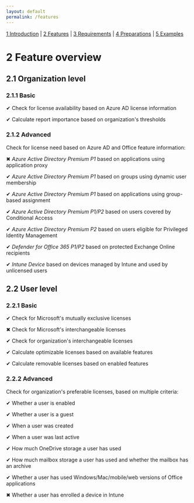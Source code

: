```yaml
---
layout: default
permalink: /features
---
```


[1 Introduction](/azure-ad-license-status/) \| [2 Features](/azure-ad-license-status/features) \| [3 Requirements](/azure-ad-license-status/requirements) \| [4 Preparations](/azure-ad-license-status/preparations) \| [5 Examples](/azure-ad-license-status/examples)

# 2 Feature overview

## 2.1 Organization level

### 2.1.1 Basic

&#x2714; Check for license availability based on Azure AD license information

&#x2714; Calculate report importance based on organization's thresholds

### 2.1.2 Advanced

Check for license need based on Azure AD and Office feature information:

&#x2716; _Azure Active Directory Premium P1_ based on applications using application proxy

&#x2714; _Azure Active Directory Premium P1_ based on groups using dynamic user membership

&#x2714; _Azure Active Directory Premium P1_ based on applications using group-based assignment

&#x2714; _Azure Active Directory Premium P1/P2_ based on users covered by Conditional Access

&#x2714; _Azure Active Directory Premium P2_ based on users eligible for Privileged Identity Management

&#x2714; _Defender for Office 365 P1/P2_ based on protected Exchange Online recipients

&#x2714; _Intune Device_ based on devices managed by Intune and used by unlicensed users

## 2.2 User level

### 2.2.1 Basic

&#x2714; Check for Microsoft's mutually exclusive licenses

&#x2716; Check for Microsoft's interchangeable licenses

&#x2714; Check for organization's interchangeable licenses

&#x2714; Calculate optimizable licenses based on available features

&#x2714; Calculate removable licenses based on enabled features

### 2.2.2 Advanced

Check for organization's preferable licenses, based on multiple criteria:

&#x2714; Whether a user is enabled

&#x2714; Whether a user is a guest

&#x2714; When a user was created

&#x2714; When a user was last active

&#x2714; How much OneDrive storage a user has used

&#x2714; How much mailbox storage a user has used and whether the mailbox has an archive

&#x2714; Whether a user has used Windows/Mac/mobile/web versions of Office applications

&#x2716; Whether a user has enrolled a device in Intune
